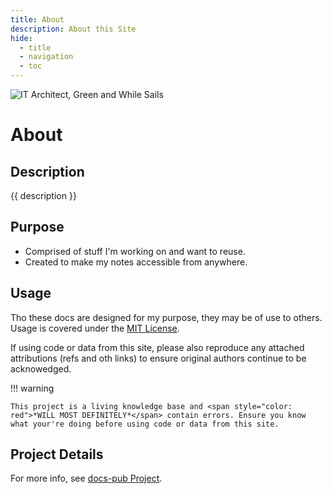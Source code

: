 ```yaml
---
title: About
description: About this Site
hide: 
  - title
  - navigation
  - toc
---
```

<link rel="stylesheet" href="../about.css">
<div>
<it-logo><img src="../assets/img/logo-it-arch-resized.png" alt="IT Architect, Green and While Sails"/></it-logo>
</div>

# About

## Description

{{ description }}

## Purpose

- Comprised of stuff I'm working on and want to reuse.
- Created to make my notes accessible from anywhere.

## Usage

Tho these docs are designed for my purpose, they may be of use to others.  Usage is covered under the [MIT License](https://opensource.org/license/MIT).

If using code or data from this site, please also reproduce any attached attributions (refs and oth links) to ensure original authors continue to be acknowedged.

!!! warning

    This project is a living knowledge base and <span style="color: red">*WILL MOST DEFINITELY*</span> contain errors. Ensure you know what your're doing before using code or data from this site. 

## Project Details

For more info, see [docs-pub Project](dev/projects/docs-pub/index.md).
